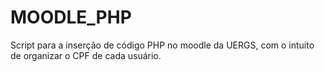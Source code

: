 # MOODLE_PHP

Script para a inserção de código PHP no moodle da UERGS, com o intuito de organizar o CPF de cada usuário.
